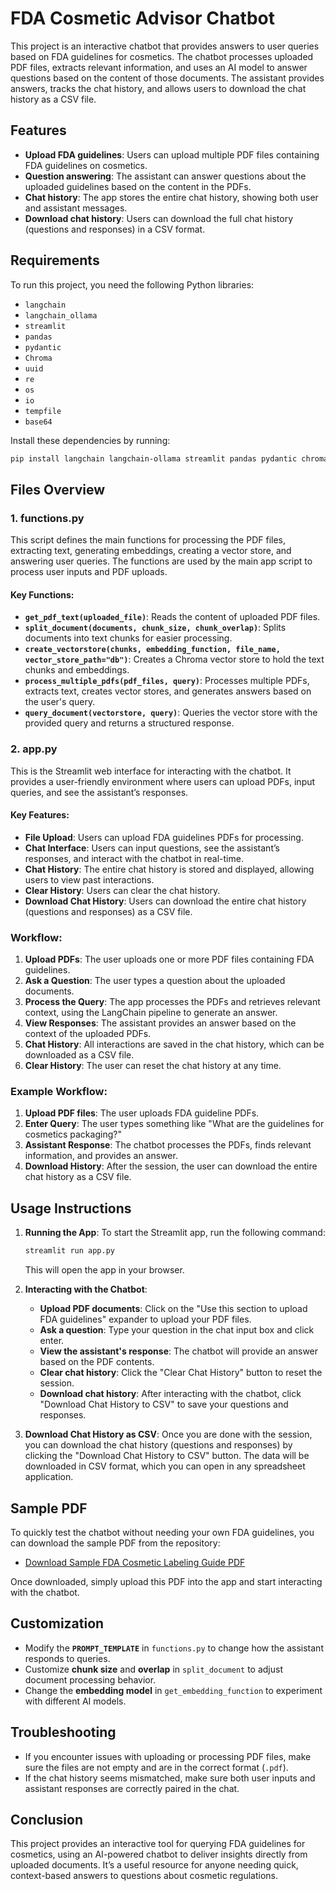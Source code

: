 # FDA Cosmetic Advisor Chatbot
This project is an interactive chatbot that provides answers to user queries based on FDA guidelines for cosmetics. The chatbot processes uploaded PDF files, extracts relevant information, and uses an AI model to answer questions based on the content of those documents. The assistant provides answers, tracks the chat history, and allows users to download the chat history as a CSV file.

## Features

- **Upload FDA guidelines**: Users can upload multiple PDF files containing FDA guidelines on cosmetics.
- **Question answering**: The assistant can answer questions about the uploaded guidelines based on the content in the PDFs.
- **Chat history**: The app stores the entire chat history, showing both user and assistant messages.
- **Download chat history**: Users can download the full chat history (questions and responses) in a CSV format.

## Requirements

To run this project, you need the following Python libraries:

- `langchain`
- `langchain_ollama`
- `streamlit`
- `pandas`
- `pydantic`
- `Chroma`
- `uuid`
- `re`
- `os`
- `io`
- `tempfile`
- `base64`

Install these dependencies by running:

```bash
pip install langchain langchain-ollama streamlit pandas pydantic chromadb
```

## Files Overview

### 1. **functions.py**

This script defines the main functions for processing the PDF files, extracting text, generating embeddings, creating a vector store, and answering user queries. The functions are used by the main app script to process user inputs and PDF uploads.

#### Key Functions:
- **`get_pdf_text(uploaded_file)`**: Reads the content of uploaded PDF files.
- **`split_document(documents, chunk_size, chunk_overlap)`**: Splits documents into text chunks for easier processing.
- **`create_vectorstore(chunks, embedding_function, file_name, vector_store_path="db")`**: Creates a Chroma vector store to hold the text chunks and embeddings.
- **`process_multiple_pdfs(pdf_files, query)`**: Processes multiple PDFs, extracts text, creates vector stores, and generates answers based on the user's query.
- **`query_document(vectorstore, query)`**: Queries the vector store with the provided query and returns a structured response.

### 2. **app.py**

This is the Streamlit web interface for interacting with the chatbot. It provides a user-friendly environment where users can upload PDFs, input queries, and see the assistant’s responses.

#### Key Features:
- **File Upload**: Users can upload FDA guidelines PDFs for processing.
- **Chat Interface**: Users can input questions, see the assistant’s responses, and interact with the chatbot in real-time.
- **Chat History**: The entire chat history is stored and displayed, allowing users to view past interactions.
- **Clear History**: Users can clear the chat history.
- **Download Chat History**: Users can download the entire chat history (questions and responses) as a CSV file.

### Workflow:
1. **Upload PDFs**: The user uploads one or more PDF files containing FDA guidelines.
2. **Ask a Question**: The user types a question about the uploaded documents.
3. **Process the Query**: The app processes the PDFs and retrieves relevant context, using the LangChain pipeline to generate an answer.
4. **View Responses**: The assistant provides an answer based on the context of the uploaded PDFs.
5. **Chat History**: All interactions are saved in the chat history, which can be downloaded as a CSV file.
6. **Clear History**: The user can reset the chat history at any time.

### Example Workflow:
1. **Upload PDF files**: The user uploads FDA guideline PDFs.
2. **Enter Query**: The user types something like "What are the guidelines for cosmetics packaging?"
3. **Assistant Response**: The chatbot processes the PDFs, finds relevant information, and provides an answer.
4. **Download History**: After the session, the user can download the entire chat history as a CSV file.

## Usage Instructions

1. **Running the App**:
   To start the Streamlit app, run the following command:

   ```bash
   streamlit run app.py
   ```

   This will open the app in your browser.

2. **Interacting with the Chatbot**:
   - **Upload PDF documents**: Click on the "Use this section to upload FDA guidelines" expander to upload your PDF files.
   - **Ask a question**: Type your question in the chat input box and click enter.
   - **View the assistant's response**: The chatbot will provide an answer based on the PDF contents.
   - **Clear chat history**: Click the "Clear Chat History" button to reset the session.
   - **Download chat history**: After interacting with the chatbot, click "Download Chat History to CSV" to save your questions and responses.

3. **Download Chat History as CSV**:
   Once you are done with the session, you can download the chat history (questions and responses) by clicking the "Download Chat History to CSV" button. The data will be downloaded in CSV format, which you can open in any spreadsheet application.

## Sample PDF

To quickly test the chatbot without needing your own FDA guidelines, you can download the sample PDF from the repository:

- [Download Sample FDA Cosmetic Labeling Guide PDF]([./cosmetic-labeling-guide.pdf](https://www.fda.gov/media/88234/download))

Once downloaded, simply upload this PDF into the app and start interacting with the chatbot.

## Customization

- Modify the **`PROMPT_TEMPLATE`** in `functions.py` to change how the assistant responds to queries.
- Customize **chunk size** and **overlap** in `split_document` to adjust document processing behavior.
- Change the **embedding model** in `get_embedding_function` to experiment with different AI models.

## Troubleshooting

- If you encounter issues with uploading or processing PDF files, make sure the files are not empty and are in the correct format (`.pdf`).
- If the chat history seems mismatched, make sure both user inputs and assistant responses are correctly paired in the chat.

## Conclusion

This project provides an interactive tool for querying FDA guidelines for cosmetics, using an AI-powered chatbot to deliver insights directly from uploaded documents. It’s a useful resource for anyone needing quick, context-based answers to questions about cosmetic regulations.
